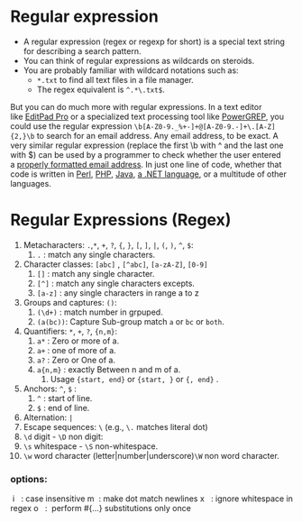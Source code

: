 # Regular expression
- A regular expression (regex or regexp for short) is a special text string for describing a search pattern.
- You can think of regular expressions as wildcards on steroids.
- You are probably familiar with wildcard notations such as:
	- `*.txt` to find all text files in a file manager.
	- The regex equivalent is `^.*\.txt$`.

But you can do much more with regular expressions. In a text editor like [EditPad Pro](https://www.regular-expressions.info/editpadpro.html) or a specialized text processing tool like [PowerGREP](https://www.regular-expressions.info/powergrep.html), you could use the regular expression `\b[A-Z0-9._%+-]+@[A-Z0-9.-]+\.[A-Z]{2,}\b` to search for an email address. Any email address, to be exact. A very similar regular expression (replace the first \b with ^ and the last one with $) can be used by a programmer to check whether the user entered a [properly formatted email address](https://www.regular-expressions.info/email.html). In just one line of code, whether that code is written in [Perl](https://www.regular-expressions.info/perl.html), [PHP](https://www.regular-expressions.info/php.html), [Java](https://www.regular-expressions.info/java.html), [a .NET language](https://www.regular-expressions.info/dotnet.html), or a multitude of other languages.


# Regular Expressions (Regex)
1. Metacharacters: `.`,`*`, `+`, `?`, `{`, `}`, `[`, `]`, `|`, `(`, `)`, `^`, `$`:
	1. `.` : match any single characters.
2. Character classes: `[abc]` , `[^abc]`, `[a-zA-Z]`, `[0-9]`
	1. `[]` : match any single character.
	2. `[^]` : match any single characters excepts.
	3. `[a-z]` : any single characters in range a to z
3. Groups and captures: `()`:
	1. `(\d+)` : match number in grpuped.
	2. `(a(bc))`:  Capture Sub-group match `a` or `bc` or `both`.
4. Quantifiers: `*`, `+`, `?`, `{n,m}`:
	1. `a*` : Zero or more of a. 
	2. `a+` : one of more of a.
	3. `a?` : Zero or One of a.
	4. `a{n,m}` : exactly Between n and m of a.
		1. Usage `{start, end}` or `{start, }` or `{, end}` .  
5. Anchors: `^`, `$` :
	1. `^` : start of line.
	2. `$` : end of line.
6. Alternation: `|`
7. Escape sequences: `\` (e.g., `\.` matches literal dot)
8. `\d` digit - `\D` non digit:
9. `\s` whitespace - `\S` non-whitespace.
10. `\w`  word character (letter|number|underscore)`\W` non word character.
 
### options:
 i   : case insensitive
m  : make dot match newlines
x   : ignore whitespace in regex
o   :  perform #{...} substitutions only once